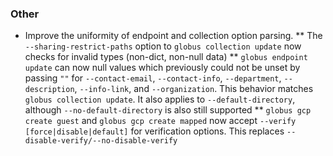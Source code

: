 ### Other

* Improve the uniformity of endpoint and collection option parsing.
** The `--sharing-restrict-paths` option to `globus collection update` now
   checks for invalid types (non-dict, non-null data)
** `globus endpoint update` can now null values which previously could not be
   unset by passing `""` for `--contact-email`, `--contact-info`,
   `--department`, `--description`, `--info-link`, and `--organization`. This
   behavior matches `globus collection update`. It also applies to
   `--default-directory`, although `--no-default-directory` is also still
   supported
** `globus gcp create guest` and `globus gcp create mapped` now accept
   `--verify [force|disable|default]` for verification options. This replaces
   `--disable-verify/--no-disable-verify`
